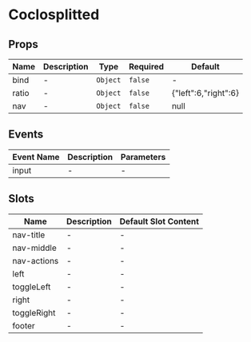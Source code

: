# Coclosplitted

## Props

<!-- @vuese:Coclosplitted:props:start -->
|Name|Description|Type|Required|Default|
|---|---|---|---|---|
|bind|-|`Object`|`false`|-|
|ratio|-|`Object`|`false`|{"left":6,"right":6}|
|nav|-|`Object`|`false`|null|

<!-- @vuese:Coclosplitted:props:end -->


## Events

<!-- @vuese:Coclosplitted:events:start -->
|Event Name|Description|Parameters|
|---|---|---|
|input|-|-|

<!-- @vuese:Coclosplitted:events:end -->


## Slots

<!-- @vuese:Coclosplitted:slots:start -->
|Name|Description|Default Slot Content|
|---|---|---|
|nav-title|-|-|
|nav-middle|-|-|
|nav-actions|-|-|
|left|-|-|
|toggleLeft|-|-|
|right|-|-|
|toggleRight|-|-|
|footer|-|-|

<!-- @vuese:Coclosplitted:slots:end -->


